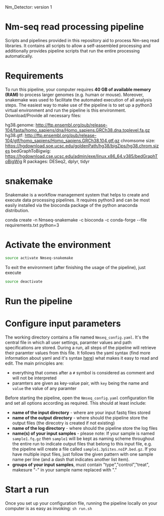 Nm_Detector: version 1
# Nm-seq read processing pipeline

Scripts and pipelines provided in this repository aid to process Nm-seq read libraries. It contains all scripts to allow a self-assembled processing and additionally provides pipeline scripts that run the entire processing automatically.

# Requirements

To run this pipeline, your computer requires **40 GB of available memory (RAM)** to process larger genomes (e.g. human or mouse). Moreover, snakemake was used to facilitate the automated execution of all analysis steps. The easiest way to make use of the pipeline is to set up a python3 virtual environment and run the pipeline is this environment. 
Download/Provide all necessary files:

hg38.genome: http://ftp.ensembl.org/pub/release-104/fasta/homo_sapiens/dna/Homo_sapiens.GRCh38.dna.toplevel.fa.gz
hg38.gtf: http://ftp.ensembl.org/pub/release-104/gtf/homo_sapiens/Homo_sapiens.GRCh38.104.gtf.gz
chromsome size: https://hgdownload.soe.ucsc.edu/goldenPath/hg38/bigZips/hg38.chrom.sizes
bedGraphToBigwig: https://hgdownload.cse.ucsc.edu/admin/exe/linux.x86_64.v385/bedGraphToBigWig
R packages: DESeq2, dplyr, tidyr

# snakemake
Snakemake is a workflow management system that helps to create and execute data processing pipelines. It requires python3 and can be most easily installed via the bioconda package of the python anaconda distribution.

conda create -n Nmseq-snakemake -c bioconda -c conda-forge --file requirements.txt python=3

# Activate the environment
  ```bash
  source activate Nmseq-snakemake
  ```
To exit the environment (after finishing the usage of the pipeline), just execute
  ```bash
  source deactivate
  ```
# Run the pipeline

# Configure input parameters

The working directory contains a file named `Nmseq_config.yaml`. It's the central file in which all user settings, paramter values and path specifications are stored. During a run, all steps of the pipeline will retrieve their paramter values from this file. It follows the yaml syntax (find more information about yaml and it's syntax [here](http://www.yaml.org/)) what makes it easy to read and edit. The main principles are:
  - everything that comes after a `#` symbol is considered as comment and will not be interpreted
  - paramters are given as key-value pair, with `key` being the name and `value` the value of any paramter

Before starting the pipeline, open the `Nmseq_config.yaml` configuration file and set all options according as required. This should at least include:
  - **name of the input directory** - where are your input fastq files stored
  - **name of the output directory** - where should the pipeline store the output files (the direcotry is created if not existing)
  - **name of the log directory** - where should the pipeline store the log files
  - **name(s) of your input samples** - please note: If your sample is named `sample1.fq.gz` then `sample1` will be kept as naming scheme throughout the entire run to indicate output files that belong to this input file, e.g. the pipeline will create a file called `sample1.3pSites.noIP.bed.gz`. If you have multiple input files, just follow the given pattern with one sample name per line (and a dash that indicates another list item).
 - **groups of your input samples**, must contain "type","control","treat", makesure "-" in your sample name replaced with "."


# Start a run

Once you set up your configuration file, running the pipeline locally on your computer is as easy as invoking:
`sh run.sh`




